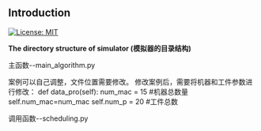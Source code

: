 ## Introduction 

[![License: MIT](https://img.shields.io/badge/License-MIT-yellow.svg)](https://opensource.org/licenses/MIT)

**The directory structure of simulator (模拟器的目录结构)**

主函数--main_algorithm.py
  
  案例可以自己调整，文件位置需要修改。
  修改案例后，需要将机器和工件参数进行修改：
      def data_pro(self):
        num_mac = 15   #机器总数量
        self.num_mac=num_mac
        self.num_p = 20 #工件总数

调用函数--scheduling.py
